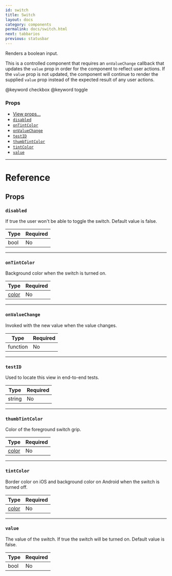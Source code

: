 ```yaml
---
id: switch
title: Switch
layout: docs
category: components
permalink: docs/switch.html
next: tabbarios
previous: statusbar
---
```

Renders a boolean input.

This is a controlled component that requires an `onValueChange` callback that updates the `value` prop in order for the component to reflect user actions. If the `value` prop is not updated, the component will continue to render the supplied `value` prop instead of the expected result of any user actions.

@keyword checkbox
@keyword toggle

### Props

- [View props...](docs/view-props.html)
- [`disabled`](docs/switch.html#disabled)
- [`onTintColor`](docs/switch.html#ontintcolor)
- [`onValueChange`](docs/switch.html#onvaluechange)
- [`testID`](docs/switch.html#testid)
- [`thumbTintColor`](docs/switch.html#thumbtintcolor)
- [`tintColor`](docs/switch.html#tintcolor)
- [`value`](docs/switch.html#value)



---

# Reference

## Props

### `disabled`

If true the user won't be able to toggle the switch.
Default value is false.

| Type | Required |
| - | - |
| bool | No |




---

### `onTintColor`

Background color when the switch is turned on.

| Type | Required |
| - | - |
| [color](docs/colors.html) | No |




---

### `onValueChange`

Invoked with the new value when the value changes.

| Type | Required |
| - | - |
| function | No |




---

### `testID`

Used to locate this view in end-to-end tests.

| Type | Required |
| - | - |
| string | No |




---

### `thumbTintColor`

Color of the foreground switch grip.

| Type | Required |
| - | - |
| [color](docs/colors.html) | No |




---

### `tintColor`

Border color on iOS and background color on Android when the switch is turned off.

| Type | Required |
| - | - |
| [color](docs/colors.html) | No |




---

### `value`

The value of the switch.  If true the switch will be turned on.
Default value is false.

| Type | Required |
| - | - |
| bool | No |






